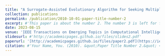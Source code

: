 ```yaml
---
title: "A Surrogate-Assisted Evolutionary Algorithm for Seeking Multiple Solutions of Expensive Multimodal Optimization Problems"
collection: publications
permalink: /publication/2010-10-01-paper-title-number-2
excerpt: #'This paper is about the number 2. The number 3 is left for future work.'
date: 2023-08-15
venue: 'IEEE Transactions on Emerging Topics in Computational Intelligence'
slidesurl: #'http://academicpages.github.io/files/slides2.pdf'
paperurl: '[http://academicpages.github.io/files/paper2.pdf](https://ieeexplore.ieee.org/abstract/document/10218982)'
citation: #'Your Name, You. (2010). &quot;Paper Title Number 2.&quot; <i>Journal 1</i>. 1(2).'
---
```

